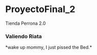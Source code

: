 # ProyectoFinal_2
Tienda Perrona 2.0

<h3> Valiendo Riata</h3>
*wake up mommy, I just pissed the Bed.*
